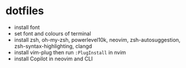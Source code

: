 # dotfiles

- install font
- set font and colours of terminal
- install zsh, oh-my-zsh, powerlevel10k, neovim, zsh-autosuggestion, zsh-syntax-highlighting, clangd
- install vim-plug then run `:PlugInstall` in nvim
- install Copilot in neovim and CLI
